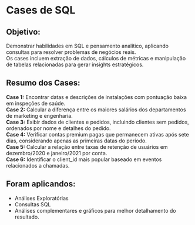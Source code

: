 # **Cases de SQL**

## Objetivo:

Demonstrar habilidades em SQL e pensamento analítico, aplicando consultas para resolver problemas de negócios reais.  
Os cases incluem extração de dados, cálculos de métricas e manipulação de tabelas relacionadas para gerar insights estratégicos.

## Resumo dos Cases:

**Case 1:** Encontrar datas e descrições de instalações com pontuação baixa em inspeções de saúde.  
**Case 2:** Calcular a diferença entre os maiores salários dos departamentos de marketing e engenharia.  
**Case 3:** Exibir dados de clientes e pedidos, incluindo clientes sem pedidos, ordenados por nome e detalhes do pedido.  
**Case 4:** Verificar contas premium pagas que permanecem ativas após sete dias, considerando apenas as primeiras datas do período.  
**Case 5:** Calcular a relação entre taxas de retenção de usuários em dezembro/2020 e janeiro/2021 por conta.  
**Case 6:** Identificar o client_id mais popular baseado em eventos relacionados a chamadas.  

## Foram aplicandos:

- Análises Exploratórias  
- Consultas SQL
- Análises complementares e gráficos para melhor detalhamento do resultado. 


